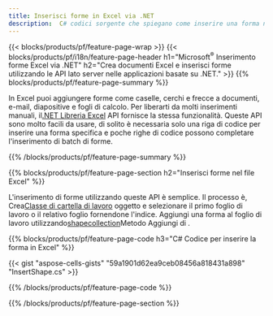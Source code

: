 ```yaml
---
title: Inserisci forme in Excel via .NET
description:  C# codici sorgente che spiegano come inserire una forma nei file Excel Microsoft utilizzando la libreria .NET.
---
```

{{< blocks/products/pf/feature-page-wrap >}}
{{< blocks/products/pf/i18n/feature-page-header h1="Microsoft<sup>&reg;</sup> Inserimento forme Excel via .NET" h2="Crea documenti Excel e inserisci forme utilizzando le API lato server nelle applicazioni basate su .NET." >}}
{{% blocks/products/pf/feature-page-summary %}}

 In Excel puoi aggiungere forme come caselle, cerchi e frecce a documenti, e-mail, diapositive e fogli di calcolo. Per liberarti da molti inserimenti manuali, il[.NET Libreria Excel](https://releases.aspose.com/cells/net/) API fornisce la stessa funzionalità. Queste API sono molto facili da usare, di solito è necessaria solo una riga di codice per inserire una forma specifica e poche righe di codice possono completare l'inserimento di batch di forme.

{{% /blocks/products/pf/feature-page-summary %}}

{{% blocks/products/pf/feature-page-section h2="Inserisci forme nel file Excel" %}}

 L'inserimento di forme utilizzando queste API è semplice. Il processo è, Crea[Classe di cartella di lavoro](https://reference.aspose.com/cells/net/aspose.cells/workbook) oggetto e selezionare il primo foglio di lavoro o il relativo foglio fornendone l'indice. Aggiungi una forma al foglio di lavoro utilizzando[shapecollection](https://reference.aspose.com/cells/net/aspose.cells.drawing/shapecollection)Metodo Aggiungi di .

{{% blocks/products/pf/feature-page-code h3="C# Codice per inserire la forma in Excel" %}}

{{< gist "aspose-cells-gists" "59a1901d62ea9ceb08456a818431a898" "InsertShape.cs" >}}

{{% /blocks/products/pf/feature-page-code %}}

{{% /blocks/products/pf/feature-page-section %}}
